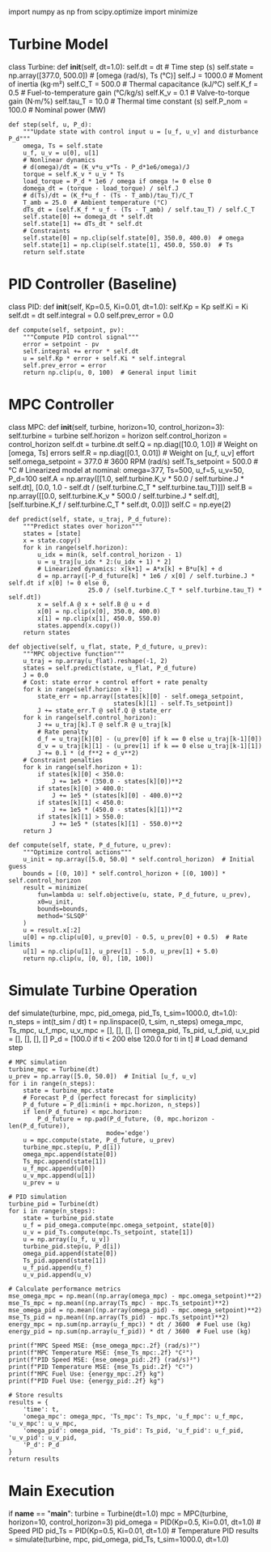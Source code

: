 import numpy as np
from scipy.optimize import minimize

# Turbine Model
class Turbine:
    def __init__(self, dt=1.0):
        self.dt = dt  # Time step (s)
        self.state = np.array([377.0, 500.0])  # [omega (rad/s), Ts (°C)]
        self.J = 1000.0  # Moment of inertia (kg·m²)
        self.C_T = 500.0  # Thermal capacitance (kJ/°C)
        self.K_f = 0.5  # Fuel-to-temperature gain (°C/kg/s)
        self.K_v = 0.1  # Valve-to-torque gain (N·m/%)
        self.tau_T = 10.0  # Thermal time constant (s)
        self.P_nom = 100.0  # Nominal power (MW)

    def step(self, u, P_d):
        """Update state with control input u = [u_f, u_v] and disturbance P_d"""
        omega, Ts = self.state
        u_f, u_v = u[0], u[1]
        # Nonlinear dynamics
        # d(omega)/dt = (K_v*u_v*Ts - P_d*1e6/omega)/J
        torque = self.K_v * u_v * Ts
        load_torque = P_d * 1e6 / omega if omega != 0 else 0
        domega_dt = (torque - load_torque) / self.J
        # d(Ts)/dt = (K_f*u_f - (Ts - T_amb)/tau_T)/C_T
        T_amb = 25.0  # Ambient temperature (°C)
        dTs_dt = (self.K_f * u_f - (Ts - T_amb) / self.tau_T) / self.C_T
        self.state[0] += domega_dt * self.dt
        self.state[1] += dTs_dt * self.dt
        # Constraints
        self.state[0] = np.clip(self.state[0], 350.0, 400.0)  # omega
        self.state[1] = np.clip(self.state[1], 450.0, 550.0)  # Ts
        return self.state

# PID Controller (Baseline)
class PID:
    def __init__(self, Kp=0.5, Ki=0.01, dt=1.0):
        self.Kp = Kp
        self.Ki = Ki
        self.dt = dt
        self.integral = 0.0
        self.prev_error = 0.0

    def compute(self, setpoint, pv):
        """Compute PID control signal"""
        error = setpoint - pv
        self.integral += error * self.dt
        u = self.Kp * error + self.Ki * self.integral
        self.prev_error = error
        return np.clip(u, 0, 100)  # General input limit

# MPC Controller
class MPC:
    def __init__(self, turbine, horizon=10, control_horizon=3):
        self.turbine = turbine
        self.horizon = horizon
        self.control_horizon = control_horizon
        self.dt = turbine.dt
        self.Q = np.diag([10.0, 1.0])  # Weight on [omega, Ts] errors
        self.R = np.diag([0.1, 0.01])  # Weight on [u_f, u_v] effort
        self.omega_setpoint = 377.0  # 3600 RPM (rad/s)
        self.Ts_setpoint = 500.0    # °C
        # Linearized model at nominal: omega=377, Ts=500, u_f=5, u_v=50, P_d=100
        self.A = np.array([[1.0, self.turbine.K_v * 50.0 / self.turbine.J * self.dt],
                          [0.0, 1.0 - self.dt / (self.turbine.C_T * self.turbine.tau_T)]])
        self.B = np.array([[0.0, self.turbine.K_v * 500.0 / self.turbine.J * self.dt],
                          [self.turbine.K_f / self.turbine.C_T * self.dt, 0.0]])
        self.C = np.eye(2)

    def predict(self, state, u_traj, P_d_future):
        """Predict states over horizon"""
        states = [state]
        x = state.copy()
        for k in range(self.horizon):
            u_idx = min(k, self.control_horizon - 1)
            u = u_traj[u_idx * 2:(u_idx + 1) * 2]
            # Linearized dynamics: x[k+1] = A*x[k] + B*u[k] + d
            d = np.array([-P_d_future[k] * 1e6 / x[0] / self.turbine.J * self.dt if x[0] != 0 else 0,
                          25.0 / (self.turbine.C_T * self.turbine.tau_T) * self.dt])
            x = self.A @ x + self.B @ u + d
            x[0] = np.clip(x[0], 350.0, 400.0)
            x[1] = np.clip(x[1], 450.0, 550.0)
            states.append(x.copy())
        return states

    def objective(self, u_flat, state, P_d_future, u_prev):
        """MPC objective function"""
        u_traj = np.array(u_flat).reshape(-1, 2)
        states = self.predict(state, u_flat, P_d_future)
        J = 0.0
        # Cost: state error + control effort + rate penalty
        for k in range(self.horizon + 1):
            state_err = np.array([states[k][0] - self.omega_setpoint,
                                 states[k][1] - self.Ts_setpoint])
            J += state_err.T @ self.Q @ state_err
        for k in range(self.control_horizon):
            J += u_traj[k].T @ self.R @ u_traj[k]
            # Rate penalty
            d_f = u_traj[k][0] - (u_prev[0] if k == 0 else u_traj[k-1][0])
            d_v = u_traj[k][1] - (u_prev[1] if k == 0 else u_traj[k-1][1])
            J += 0.1 * (d_f**2 + d_v**2)
        # Constraint penalties
        for k in range(self.horizon + 1):
            if states[k][0] < 350.0:
                J += 1e5 * (350.0 - states[k][0])**2
            if states[k][0] > 400.0:
                J += 1e5 * (states[k][0] - 400.0)**2
            if states[k][1] < 450.0:
                J += 1e5 * (450.0 - states[k][1])**2
            if states[k][1] > 550.0:
                J += 1e5 * (states[k][1] - 550.0)**2
        return J

    def compute(self, state, P_d_future, u_prev):
        """Optimize control actions"""
        u_init = np.array([5.0, 50.0] * self.control_horizon)  # Initial guess
        bounds = [(0, 10)] * self.control_horizon + [(0, 100)] * self.control_horizon
        result = minimize(
            fun=lambda u: self.objective(u, state, P_d_future, u_prev),
            x0=u_init,
            bounds=bounds,
            method='SLSQP'
        )
        u = result.x[:2]
        u[0] = np.clip(u[0], u_prev[0] - 0.5, u_prev[0] + 0.5)  # Rate limits
        u[1] = np.clip(u[1], u_prev[1] - 5.0, u_prev[1] + 5.0)
        return np.clip(u, [0, 0], [10, 100])

# Simulate Turbine Operation
def simulate(turbine, mpc, pid_omega, pid_Ts, t_sim=1000.0, dt=1.0):
    n_steps = int(t_sim / dt)
    t = np.linspace(0, t_sim, n_steps)
    omega_mpc, Ts_mpc, u_f_mpc, u_v_mpc = [], [], [], []
    omega_pid, Ts_pid, u_f_pid, u_v_pid = [], [], [], []
    P_d = [100.0 if ti < 200 else 120.0 for ti in t]  # Load demand step
    
    # MPC simulation
    turbine_mpc = Turbine(dt)
    u_prev = np.array([5.0, 50.0])  # Initial [u_f, u_v]
    for i in range(n_steps):
        state = turbine_mpc.state
        # Forecast P_d (perfect forecast for simplicity)
        P_d_future = P_d[i:min(i + mpc.horizon, n_steps)]
        if len(P_d_future) < mpc.horizon:
            P_d_future = np.pad(P_d_future, (0, mpc.horizon - len(P_d_future)), 
                               mode='edge')
        u = mpc.compute(state, P_d_future, u_prev)
        turbine_mpc.step(u, P_d[i])
        omega_mpc.append(state[0])
        Ts_mpc.append(state[1])
        u_f_mpc.append(u[0])
        u_v_mpc.append(u[1])
        u_prev = u
    
    # PID simulation
    turbine_pid = Turbine(dt)
    for i in range(n_steps):
        state = turbine_pid.state
        u_f = pid_omega.compute(mpc.omega_setpoint, state[0])
        u_v = pid_Ts.compute(mpc.Ts_setpoint, state[1])
        u = np.array([u_f, u_v])
        turbine_pid.step(u, P_d[i])
        omega_pid.append(state[0])
        Ts_pid.append(state[1])
        u_f_pid.append(u_f)
        u_v_pid.append(u_v)
    
    # Calculate performance metrics
    mse_omega_mpc = np.mean((np.array(omega_mpc) - mpc.omega_setpoint)**2)
    mse_Ts_mpc = np.mean((np.array(Ts_mpc) - mpc.Ts_setpoint)**2)
    mse_omega_pid = np.mean((np.array(omega_pid) - mpc.omega_setpoint)**2)
    mse_Ts_pid = np.mean((np.array(Ts_pid) - mpc.Ts_setpoint)**2)
    energy_mpc = np.sum(np.array(u_f_mpc)) * dt / 3600  # Fuel use (kg)
    energy_pid = np.sum(np.array(u_f_pid)) * dt / 3600  # Fuel use (kg)
    
    print(f"MPC Speed MSE: {mse_omega_mpc:.2f} (rad/s)²")
    print(f"MPC Temperature MSE: {mse_Ts_mpc:.2f} °C²")
    print(f"PID Speed MSE: {mse_omega_pid:.2f} (rad/s)²")
    print(f"PID Temperature MSE: {mse_Ts_pid:.2f} °C²")
    print(f"MPC Fuel Use: {energy_mpc:.2f} kg")
    print(f"PID Fuel Use: {energy_pid:.2f} kg")
    
    # Store results
    results = {
        'time': t,
        'omega_mpc': omega_mpc, 'Ts_mpc': Ts_mpc, 'u_f_mpc': u_f_mpc, 'u_v_mpc': u_v_mpc,
        'omega_pid': omega_pid, 'Ts_pid': Ts_pid, 'u_f_pid': u_f_pid, 'u_v_pid': u_v_pid,
        'P_d': P_d
    }
    return results

# Main Execution
if __name__ == "__main__":
    turbine = Turbine(dt=1.0)
    mpc = MPC(turbine, horizon=10, control_horizon=3)
    pid_omega = PID(Kp=0.5, Ki=0.01, dt=1.0)  # Speed PID
    pid_Ts = PID(Kp=0.5, Ki=0.01, dt=1.0)    # Temperature PID
    results = simulate(turbine, mpc, pid_omega, pid_Ts, t_sim=1000.0, dt=1.0)
